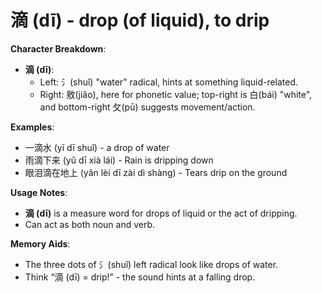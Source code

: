 # **滴 (dī) - drop (of liquid), to drip**

**Character Breakdown**:  
- **滴 (dī)**:
  - Left: 氵(shuǐ) "water" radical, hints at something liquid-related.
  - Right: 敫(jiǎo), here for phonetic value; top-right is 白(bái) "white", and bottom-right 攵(pū) suggests movement/action.

**Examples**:  
- 一滴水 (yī dī shuǐ) - a drop of water  
- 雨滴下来 (yǔ dī xià lái) - Rain is dripping down  
- 眼泪滴在地上 (yǎn lèi dī zài dì shàng) - Tears drip on the ground

**Usage Notes**:  
- **滴 (dī)** is a measure word for drops of liquid or the act of dripping.  
- Can act as both noun and verb.

**Memory Aids**:  
- The three dots of 氵(shuǐ) left radical look like drops of water.  
- Think “滴 (dī) = drip!” - the sound hints at a falling drop.